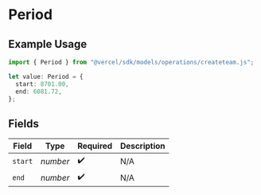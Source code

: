 # Period

## Example Usage

```typescript
import { Period } from "@vercel/sdk/models/operations/createteam.js";

let value: Period = {
  start: 8701.00,
  end: 6081.72,
};
```

## Fields

| Field              | Type               | Required           | Description        |
| ------------------ | ------------------ | ------------------ | ------------------ |
| `start`            | *number*           | :heavy_check_mark: | N/A                |
| `end`              | *number*           | :heavy_check_mark: | N/A                |